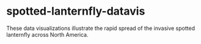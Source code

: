 # spotted-lanternfly-datavis
These data visualizations illustrate the rapid spread of the invasive spotted lanternfly across North America.

